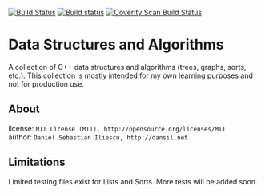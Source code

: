 [![Build Status](https://travis-ci.org/danielil/Data-Structures-Algorithms.svg?branch=master)](https://travis-ci.org/danielil/Data-Structures-Algorithms) [![Build status](https://ci.appveyor.com/api/projects/status/s5u70x77ekqn5npl?svg=true)](https://ci.appveyor.com/project/danielil/data-structures-algorithms) [![Coverity Scan Build Status](https://scan.coverity.com/projects/11074/badge.svg)](https://scan.coverity.com/projects/danielil-data-structures-algorithms)

Data Structures and Algorithms
================

A collection of C++ data structures and algorithms (trees, graphs, sorts, etc.). This collection is mostly intended for my own learning purposes and not for production use.

About
------------------

license: `MIT License (MIT), http://opensource.org/licenses/MIT`  
author: `Daniel Sebastian Iliescu, http://dansil.net`  

Limitations
------------------

Limited testing files exist for Lists and Sorts. More tests will be added soon.
